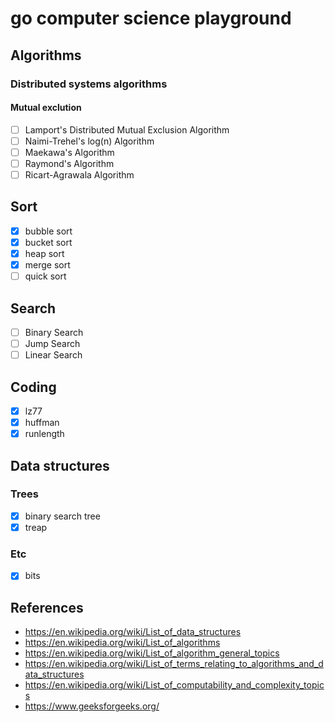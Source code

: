 # go computer science playground

## Algorithms
### Distributed systems algorithms
#### Mutual exclution
- [ ] Lamport's Distributed Mutual Exclusion Algorithm
- [ ] Naimi-Trehel's log(n) Algorithm
- [ ] Maekawa's Algorithm
- [ ] Raymond's Algorithm
- [ ] Ricart-Agrawala Algorithm

## Sort
- [x] bubble sort
- [x] bucket sort
- [x] heap sort
- [x] merge sort
- [ ] quick sort

## Search
- [ ] Binary Search
- [ ] Jump Search
- [ ] Linear Search

## Coding
- [x] lz77
- [x] huffman
- [x] runlength

## Data structures

### Trees
- [x] binary search tree
- [x] treap

### Etc
- [x] bits

## References
- https://en.wikipedia.org/wiki/List_of_data_structures
- https://en.wikipedia.org/wiki/List_of_algorithms
- https://en.wikipedia.org/wiki/List_of_algorithm_general_topics
- https://en.wikipedia.org/wiki/List_of_terms_relating_to_algorithms_and_data_structures
- https://en.wikipedia.org/wiki/List_of_computability_and_complexity_topics
- https://www.geeksforgeeks.org/